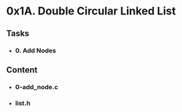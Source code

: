 # 0x1A. Double Circular Linked List

## Tasks
-  ### 0. Add Nodes

## Content

-  ### 0-add_node.c
-  ### list.h
